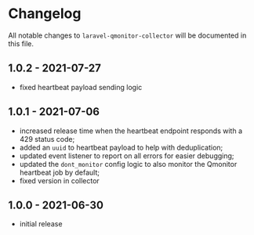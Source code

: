 # Changelog

All notable changes to `laravel-qmonitor-collector` will be documented in this file.

## 1.0.2 - 2021-07-27
- fixed heartbeat payload sending logic

## 1.0.1 - 2021-07-06
- increased release time when the heartbeat endpoint responds with a 429 status code;
- added an `uuid` to heartbeat payload to help with deduplication;
- updated event listener to report on all errors for easier debugging;
- updated the `dont_monitor` config logic to also monitor the Qmonitor heartbeat job by default;
- fixed version in collector

## 1.0.0 - 2021-06-30
- initial release

